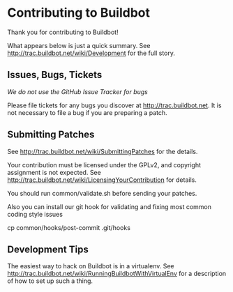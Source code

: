 Contributing to Buildbot
========================

Thank you for contributing to Buildbot!

What appears below is just a quick summary.  See http://trac.buildbot.net/wiki/Development for the full story.

Issues, Bugs, Tickets
---------------------

*We do not use the GitHub Issue Tracker for bugs*

Please file tickets for any bugs you discover at http://trac.buildbot.net.
It is not necessary to file a bug if you are preparing a patch.

Submitting Patches
------------------

See http://trac.buildbot.net/wiki/SubmittingPatches for the details.

Your contribution must be licensed under the GPLv2, and copyright assignment is not expected.
See http://trac.buildbot.net/wiki/LicensingYourContribution for details.

You should run common/validate.sh before sending your patches.

Also you can install our git hook for validating and fixing most common coding style issues

   cp common/hooks/post-commit .git/hooks

Development Tips
----------------

The easiest way to hack on Buildbot is in a virtualenv.  See http://trac.buildbot.net/wiki/RunningBuildbotWithVirtualEnv for a description of how to set up such a thing.
